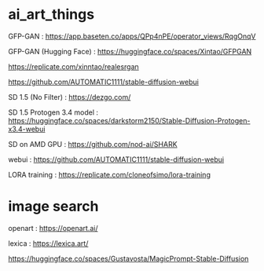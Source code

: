 # ai_art_things

GFP-GAN : https://app.baseten.co/apps/QPp4nPE/operator_views/RqgOnqV

GFP-GAN (Hugging Face) : https://huggingface.co/spaces/Xintao/GFPGAN

https://replicate.com/xinntao/realesrgan

https://github.com/AUTOMATIC1111/stable-diffusion-webui

SD 1.5 (No Filter) : https://dezgo.com/

SD 1.5 Protogen 3.4 model : https://huggingface.co/spaces/darkstorm2150/Stable-Diffusion-Protogen-x3.4-webui

SD on AMD GPU : https://github.com/nod-ai/SHARK

webui : https://github.com/AUTOMATIC1111/stable-diffusion-webui

LORA training : https://replicate.com/cloneofsimo/lora-training


# image search

openart : https://openart.ai/

lexica : https://lexica.art/


https://huggingface.co/spaces/Gustavosta/MagicPrompt-Stable-Diffusion


